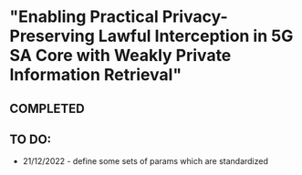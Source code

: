 # "Enabling Practical Privacy-Preserving Lawful Interception in 5G SA Core with Weakly Private Information Retrieval"

## COMPLETED
## TO DO:
- 21/12/2022 - define some sets of params which are standardized

